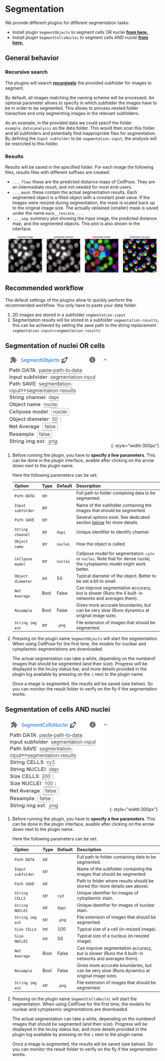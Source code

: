 # Segmentation

We provide different plugins for different segmentation tasks:

* Install plugin `SegmentObjects` to segment cells OR nuclei <a href="https://imjoy.io/#/app?w=fq-segmentation&plugin=fish-quant/fq-segmentation:SegmentObjects@stable&upgrade=1" target="_blank">**from here.**</a>
* Install plugin  `SegmentCellsNuclei` to segment cells AND nuclei <a href="https://imjoy.io/#/app?w=fq-segmentation&plugin=fish-quant/fq-segmentation:SegmentCellsNuclei@stable&upgrade=1" target="_blank">**from here.**</a>

## General behavior

### Recursive search

The plugins will search [**recursively**](analysis-general-behavior.md#recursive-search-for-data) the provided subfolder for images to segment.

By default, all images matching the naming scheme will be processed. An optional parameter allows to specify
in which subfolder the images have to be in order to be segmented. This allows to process nested folder
hierachies and only segmenting images in the relevant subfolders.

As an example, in the provided data we could specif the folder `example_data\analysis` as the data folder. 
This would then scan this folder and all subfolders and potentially find inappropriate files for segmentation.
By defining the `Input subfolder` to be `segmentation-input`, the analysis will be restricted to this folder. 

### Results

Results will be saved in the specified folder. For each image the following files, results files with different suffixes are created:

* `..._flow`: these are the predicted distance maps of CellPose. They are an intermediate result, and
     not needed for most end-users.
* `..._mask`: these contain the actual segmentation results. Each segmented object is a filled 
      object with a constant pixel value. If the images were resized during segmentation, the mask is scaled
      back up to the original image size. The actually obtained (smaller) mask is saved under the name `mask__rescale_...`.  
* `..._seg`: summary plot showing the input image, the predicted distance map, and the segmented
     objects. This plot is also shown in the interface.

![segmentation__nuclei](img/segmentation__nuclei.png)

## Recommended workflow

The default settings of the plugins allow to quickly perform the recommended workflow. You only have 
to paste your data folder.  

1. 2D images are stored in a subfolder `segmentation-input`
2. Segmentation results will be stored in a subfolder `segmentation-results`, this can be achieved by setting
    the save path to the string replacement `segmentation-input>>segmentation-results`

## Segmentation of nuclei OR cells

![imjoy-segment-objects-ui](img/imjoy-segment-objects-ui.png){: style="width:300px"}

1. Before running the plugin, you have to **specify a few parameters**. This can be done in the plugin interface, 
    avaible after clicking on the arrow down next to the plugin name.

    Here the following parameters can be set:

    Option           | Type | Default     | Description
    ---------------- | ---- | ----------- | -----------
    `Path DATA`    | str  |  | Full path to folder containing data to be segmented.
    `Input subfolder`    | str  |  | Name of the subfolder containing the images that should be segmented.
    `Path SAVE` | str  |  | Several options exist. See dedicated section [below](analysis-general-behavior.md#specify-folder-to-save-your-data) for more details.
    `String channel`    | str  |  `dapi` | Unique identifier to identify channel.
    `Object name`    | str  |  `nuclei` | How the object is called.
    `Cellpose model`    | str  |  `nuclei` | Cellpose model for segmentation: `cyto` or `nuclei`. Note that for dense nuclei, the cytoplasmic model might work better. 
    `Object diameter`     | int  | 50 | Typical diameter of the object. Better to be set a bit to small.
    `Net Average`     | Bool  | False | Can improve segmentation accuracy, but is slower (Runs the 4 built-in networks and averages them).
    `Resample`     | Bool  | False | Gives more accurate boundaries, but can be very slow (Runs dynamics at original image size).
    `String img ext`     | str  | `.png` | File extension of images that should be segmented.

2. Pressing on the plugin name `SegmentObjects` will start the segmentation.
    When using CellPose for the first time, the models for nuclear and cytoplasmic segmentations are downloaded. 

    The actual segmentation can take a while, depending on the numberof images that should be segmented 
    (and their size). Progress will be displayed in the ImJoy status bar, and more details provided in the
    plugin log available by pressing on the `i` next to the plugin name.

    Once a image is segmented, the results will be saved (see below). So you can monitor the result folder 
    to verify on the fly if the segmentation works.

## Segmentation of cells AND nuclei

![imjoy-segment-cells-nuclei-ui](img/imjoy-segment-cells-nuclei-ui.png){: style="width:300px"}

1. Before running the plugin, you have to **specify a few parameters**. This can be done in the plugin interface, 
    avaible after clicking on the arrow down next to the plugin name.

    Here the following parameters can be set:

    Option           | Type | Default     | Description
    ---------------- | ---- | ----------- | -----------
    `Path DATA`    | str  |  | Full path to folder containing data to be segmented.
    `Input subfolder`    | str  |  | Name of the subfolder containing the images that should be segmented.
    `Path SAVE` | str  |  | Path to folder where results should be stored (for more details see above).
    `String CELLS`    | str  |  `cy3` | Unique identifier for images of cytoplasmic stain.
    `String NUCLEI`    | str  |  `dapi` | Unique identifier for images of nuclear stain.
    `String img ext`     | str  | `.png` | File extension of images that should be segmented.
    `Size CELLS`     | int  | 100 | Typical size of a cell (in resized image).
    `Size NUCLEI`     | int  | 50 | Typical size of a nucleus (in resized image).
    `Net Average`     | Bool  | False | Can improve segmentation accuracy, but is slower (Runs the 4 built-in networks and averages them).
    `Resample`     | Bool  | False | Gives more accurate boundaries, but can be very slow (Runs dynamics at original image size).
    `String img ext`     | str  | `.png` | File extension of images that should be segmented.

2. Pressing on the plugin name `SegmentCellsNuclei` will start the segmentation. 
    When using CellPose for the first time, the models for nuclear and cytoplasmic segmentations are downloaded.

    The actual segmentation can take a while, depending on the numberof images that should be segmented 
    (and their size). Progress will be displayed in the ImJoy status bar, and more details provided in the
    plugin log available by pressing on the `i` next to the plugin name.

    Once a image is segmented, the results will be saved (see below). So you can monitor the result folder 
    to verify on the fly if the segmentation works.
